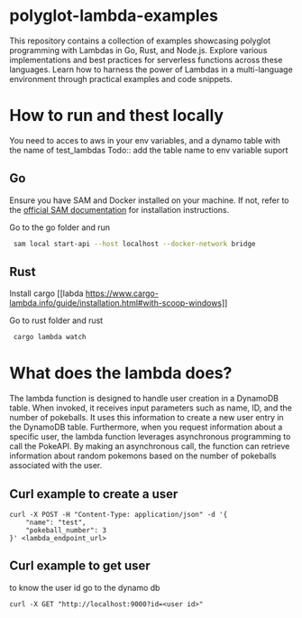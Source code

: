 # polyglot-lambda-examples

This repository contains a collection of examples showcasing polyglot programming with Lambdas in Go, Rust, and Node.js. Explore various implementations and best practices for serverless functions across these languages. Learn how to harness the power of Lambdas in a multi-language environment through practical examples and code snippets.

# How to run and thest locally

You need to acces to aws in your env variables, and a dynamo table with the name of test_lambdas
Todo:: add the table name to env variable suport

## Go

Ensure you have SAM and Docker installed on your machine. If not, refer to the [official SAM documentation](https://docs.aws.amazon.com/serverless-application-model/latest/developerguide/serverless-sam-cli-install.html) for installation instructions.

Go to the go folder and run

```bash
 sam local start-api --host localhost --docker-network bridge
```

## Rust

Install cargo [[labda https://www.cargo-lambda.info/guide/installation.html#with-scoop-windows]]

Go to rust folder and rust

```bash
 cargo lambda watch
```

# What does the lambda does?

The lambda function is designed to handle user creation in a DynamoDB table. When invoked, it receives input parameters such as name, ID, and the number of pokeballs. It uses this information to create a new user entry in the DynamoDB table.
Furthermore, when you request information about a specific user, the lambda function leverages asynchronous programming to call the PokeAPI. By making an asynchronous call, the function can retrieve information about random pokemons based on the number of pokeballs associated with the user.

## Curl example to create a user

```curl
curl -X POST -H "Content-Type: application/json" -d '{
	"name": "test",
	"pokeball_number": 3
}' <lambda_endpoint_url>
```

## Curl example to get user

to know the user id go to the dynamo db

```curl
curl -X GET "http://localhost:9000?id=<user id>"
```
